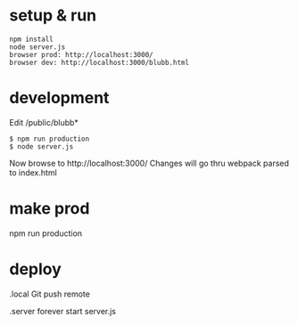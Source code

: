 

# setup & run
```
npm install
node server.js
browser prod: http://localhost:3000/
browser dev: http://localhost:3000/blubb.html
```


# development

Edit /public/blubb*
```
$ npm run production
$ node server.js
```
Now browse to http://localhost:3000/
Changes will go thru webpack parsed to index.html


# make prod

npm run production


# deploy

.local
Git push remote

.server
forever start server.js
